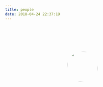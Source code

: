 ```yaml
---
title: people
date: 2018-04-24 22:37:19
---
```

<style>
*{margin: 0; padding: 0;}

.ta_c{text-align: center;
margin-top: 100px;}

@-webkit-keyframes rotation{
from {-webkit-transform: rotate(0deg);}
to {-webkit-transform: rotate(360deg);}
}

.Rotation{
-webkit-transform: rotate(360deg);
animation: rotation 3s linear infinite;
-moz-animation: rotation 3s linear infinite;
-webkit-animation: rotation 3s linear infinite;
-o-animation: rotation 3s linear infinite;
}

.img{border-radius: 250px;}

</style>

<div class="ta_c">
<img class="Rotation img" src="http://olxt6qcrf.bkt.clouddn.com/IMG_20180424_100405.jpg" width="100" height="100"/>
</div>